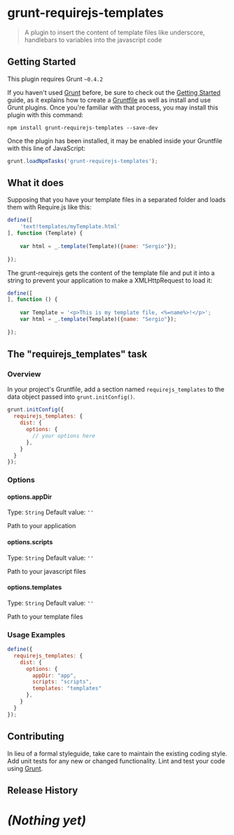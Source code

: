grunt-requirejs-templates
=========================

> A plugin to insert the content of template files like underscore, handlebars to variables into the javascript code

## Getting Started
This plugin requires Grunt `~0.4.2`

If you haven't used [Grunt](http://gruntjs.com/) before, be sure to check out the [Getting Started](http://gruntjs.com/getting-started) guide, as it explains how to create a [Gruntfile](http://gruntjs.com/sample-gruntfile) as well as install and use Grunt plugins. Once you're familiar with that process, you may install this plugin with this command:

```shell
npm install grunt-requirejs-templates --save-dev
```

Once the plugin has been installed, it may be enabled inside your Gruntfile with this line of JavaScript:

```js
grunt.loadNpmTasks('grunt-requirejs-templates');
```

## What it does

Supposing that you have your template files in a separated folder and loads them with Require.js like this:

```js
define([
    'text!templates/myTemplate.html'        
], function (Template) {
	
	var html = _.template(Template)({name: "Sergio"});
	
});
```

The grunt-requirejs gets the content of the template file and put it into a string to prevent your application to make a XMLHttpRequest to load it:

```js
define([
], function () {
	
	var Template = '<p>This is my template file, <%=name%>!</p>';
	var html = _.template(Template)({name: "Sergio"});
	
});
```


## The "requirejs_templates" task

### Overview
In your project's Gruntfile, add a section named `requirejs_templates` to the data object passed into `grunt.initConfig()`.

```js
grunt.initConfig({
  requirejs_templates: {
    dist: {
      options: {
        // your options here
      },
    }
  }
});
```

### Options

#### options.appDir
Type: `String`
Default value: `''`

Path to your application

#### options.scripts
Type: `String`
Default value: `''`

Path to your javascript files

#### options.templates
Type: `String`
Default value: `''`

Path to your template files

### Usage Examples

```js
define({
  requirejs_templates: {
    dist: {
      options: {
        appDir: "app",
        scripts: "scripts",
        templates: "templates"
      },
    }
  }
});
```

## Contributing
In lieu of a formal styleguide, take care to maintain the existing coding style. Add unit tests for any new or changed functionality. Lint and test your code using [Grunt](http://gruntjs.com/).

## Release History
_(Nothing yet)_
=======